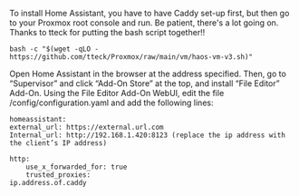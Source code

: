 To install Home Assistant, you have to have Caddy set-up first, but then go to your Proxmox root console and run.
Be patient, there's a lot going on.  Thanks to tteck for putting the bash script together!!
	
	bash -c "$(wget -qLO - https://github.com/tteck/Proxmox/raw/main/vm/haos-vm-v3.sh)"

Open Home Assistant in the browser at the address specified.  Then, go to “Supervisor” and click “Add-On Store” at the top, and install “File Editor” Add-On.
Using the File Editor Add-On WebUI, edit the file /config/configuration.yaml and add the following lines:

	homeassistant:
	external_url: https://external.url.com
	Internal_url: http://192.168.1.420:8123 (replace the ip address with the client’s IP address)

	http:
		use_x_forwarded_for: true
		trusted_proxies:
	ip.address.of.caddy

